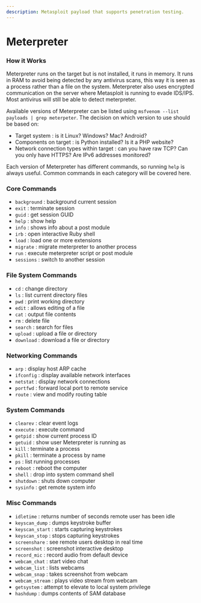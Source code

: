 ```yaml
---
description: Metasploit payload that supports penetration testing.
---
```


# Meterpreter

### How it Works

Meterpreter runs on the target but is not installed, it runs in memory. It runs in RAM to avoid being detected by any antivirus scans, this way it is seen as a process rather than a file on the system. Meterpreter also uses encrypted communication on the server where Metasploit is running to evade IDS/IPS. Most antivirus will still be able to detect meterpreter.

Available versions of Meterpreter can be listed using `msfvenom --list payloads | grep meterpeter`. The decision on which version to use should be based on:

* Target system : is it Linux? Windows? Mac? Android?
* Components on target : is Python installed? Is it a PHP website?
* Network connection types within target : can you have raw TCP? Can you only have HTTPS? Are IPv6 addresses monitored?

Each version of Meterpreter has different commands, so running `help` is always useful. Common commands in each category will be covered here.

### Core Commands

* `background` : background current session
* `exit` : terminate session
* `guid` : get session GUID
* `help` : show help
* `info` : shows info about a post module
* `irb` : open interactive Ruby shell
* `load` : load one or more extensions
* `migrate` : migrate meterpreter to another process
* `run` : execute meterpreter script or post module
* `sessions` : switch to another session

### File System Commands

* `cd` : change directory
* `ls` : list current directory files
* `pwd` : print working directory
* `edit` : allows editing of a file
* `cat` : output file contents
* `rm` : delete file
* `search` : search for files
* `upload` : upload a file or directory
* `download` : download a file or directory

### Networking Commands

* `arp` : display host ARP cache
* `ifconfig` : display available network interfaces
* `netstat` : display network connections
* `portfwd` : forward local port to remote service
* `route` : view and modify routing table

### System Commands

* `clearev` : clear event logs
* `execute` : execute command
* `getpid` : show current process ID
* `getuid` : show user Meterpreter is running as
* `kill` : terminate a process
* `pkill` : terminate a process by name
* `ps` : list running processes
* `reboot` : reboot the computer
* `shell` : drop into system command shell
* `shutdown` : shuts down computer
* `sysinfo` : get remote system info

### Misc Commands

* `idletime` : returns number of seconds remote user has been idle
* `keyscan_dump` : dumps keystroke buffer
* `keyscan_start` : starts capturing keystrokes
* `keyscan_stop` : stops capturing keystrokes
* `screenshare` : see remote users desktop in real time
* `screenshot` : screenshot interactive desktop
* `record_mic` : record audio from default device
* `webcam_chat` : start video chat
* `webcam_list` : lists webcams
* `webcam_snap` : takes screenshot from webcam
* `webcam_stream` : plays video stream from webcam
* `getsystem` : attempt to elevate to local system privilege
* `hashdump` : dumps contents of SAM database
